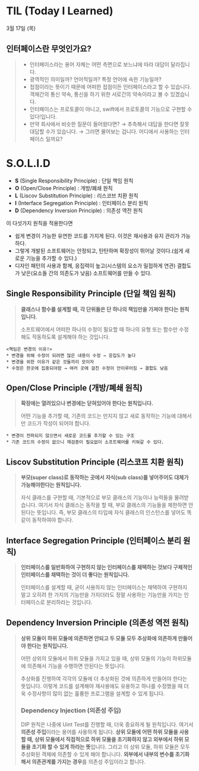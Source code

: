 # TIL (Today I Learned)
3월 17일 (목)

## 인터페이스란 무엇인가요?
> - 인터페이스라는 용어 자체는 어떤 측면으로 보느냐에 따라 대답이 달라집니다. 
> - 광역적인 의미일까? 언어적일까? 특정 언어에 속한 기능일까? 
> - 접점이라는 뜻이기 때문에 어떠한 접점이든 인터페이스라고 할 수 있습니다. 객체간의 통신 약속, 통신을 하기 위한 서로간의 약속이라고 볼 수 있겠습니다. 
> - 인터페이스는 프로토콜이 아니고, swift에서 프로토콜의 기능으로 구현할 수 있다!입니다. 
> - 만약 회사에서 비슷한 질문이 들어왔다면? → 추측해서 대답을 한다면 잘못 대답할 수가 있습니다. → 그러면 물어보는 겁니다. 어디에서 사용하는 인터페이스 일까요?


# S.O.L.I.D

- **S** (Single Responsibility Principle) : 단일 책임 원칙
- **O** (Open/Close Principle) : 개방/폐쇄 원칙
- **L** (Liscov Substitution Principle) : 리스코브 치환 원칙
- **I** (Interface Segregation Principle) : 인터페이스 분리 원칙
- **D** (Dependency Inversion Principle) : 의존성 역전 원칙

이 다섯가지 원칙을 적용한다면

- 쉽게 변경이 가능한 유연한 코드를 가지게 된다. 이것은 재사용과 유지 관리가 가능하다.
- 그렇게 개발된 소프트웨어는 안정되고, 탄탄하며 확장성이 뛰어날 것이다.(쉽게 새로운 기능을 추가할 수 있다.)
- 디자인 패턴의 사용과 함께, 응집력이 높고(시스템의 요소가 밀접하게 연관) 결합도가 낮은(요소들 간의 의존도가 낮음) 소프트웨어를 만들 수 있다.


## Single Responsibility Principle (단일 책임 원칙)

> **클래스나 함수를 설계할 때, 각 단위들은 단 하나의 책임만을 가져야 한다는 원칙입니다.** 
> 
> 소프트웨어에서 어떠한 하나의 수정이 필요할 때 하나의 유형 또는 함수만 수정해도 작동하도록 설계해야 하는 것입니다. 

    <책임은 변경의 이유!>
    * 변경을 위해 수정이 되려면 많은 내용이 수정 → 응집도가 높다
    * 변경을 위한 이유가 같은 것들끼리 모이자
    * 수정은 한곳에 집중되야함 → 여러 곳에 걸친 수정이 안이루어짐 → 결합도 낮음

## Open/Close Principle (개방/폐쇄 원칙)

> **확장에는 열려있으나 변경에는 닫혀있어야 한다는 원칙입니다.** 
>
> 어떤 기능을 추가할 때, 기존의 코드는 만지지 않고 새로 동작하는 기능에 대해서만 코드가 작성이 되어야 합니다.

    * 변경이 전파되지 않으면서 새로운 코드를 추가할 수 있는 구조
    * 기존 코드의 수정이 없으니 재검증이 필요없이 소프트웨어를 키워갈 수 있다.

## Liscov Substitution Principle (리스코프 치환 원칙)

> **부모(super class)로 동작하는 곳에서 자식(sub class)를 넣어주어도 대체가 가능해야한다는 원칙입니다.** 
>
> 자식 클래스를 구현할 때, 기본적으로 부모 클래스의 기능이나 능력들을 물려받습니다. 여기서 자식 클래스는 동작을 할 때, 부모 클래스의 기능들을 제한하면 안된다는 뜻입니다. 즉, 부모 클래스의 타입에 자식 클래스의 인스턴스를 넣어도 똑같이 동작하여야 합니다. 


## Interface Segregation Principle (인터페이스 분리 원칙)

> **인터페이스를 일반화하여 구현하지 않는 인터페이스를 채택하는 것보다 구체적인 인터페이스를 채택하는 것이 더 좋다는 원칙입니다.** 
> 
> 인터페이스를 설계할 때, 굳이 사용하지 않는 인터페이스는 채택하여 구현하지 말고 오히려 한 가지의 기능만을 가지더라도 정말 사용하는 기능만을 가지는 인터페이스로 분리하라는 것입니다.


## Dependency Inversion Principle (의존성 역전 원칙)

> **상위 모듈이 하위 모듈에 의존하면 안되고 두 모듈 모두 추상화에 의존하게 만들어야 한다는 원칙입니다.**
>
> 어떤 상위의 모듈에서 하위 모듈을 가지고 있을 때, 상위 모듈의 기능이 하위모듈에 의존해서 기능을 수행하면 안된다는 뜻입니다. 
>
> 추상화를 진행하여 각각의 모듈에 더 추상화된 것에 의존하게 만들어야 한다는 뜻입니다. 이렇게 코드를 설계해야 재사용에도 유용하고 하나를 수정했을 때 더욱 수정사항이 많이 없는 훌륭한 프로그램을 설계할 수 있게 됩니다.
>
> ### Dependency Injection (의존성 주입)
>
> DIP 원칙은 나중에 Uint Test를 진행할 때, 더욱 중요하게 될 원칙입니다. 여기서 **의존성 주입**이라는 용어를 사용하게 됩니다. 
> **상위 모듈에 어떤 하위 모듈을 사용할 때, 상위 모듈에서 직접적으로 하위 모듈을 초기화하지 않고 외부에서 하위 모듈을 초기화 할 수 있게 하라는 뜻**입니다. 
> 그리고 이 상위 모듈, 하위 모듈은 모두 추상화된 객체에 의존할 수 있게 해야 합니니다. **외부에서 내부의 변수를 초기화해서 의존관계를 가지는 경우**를 의존성 주입이라고 합니다.
